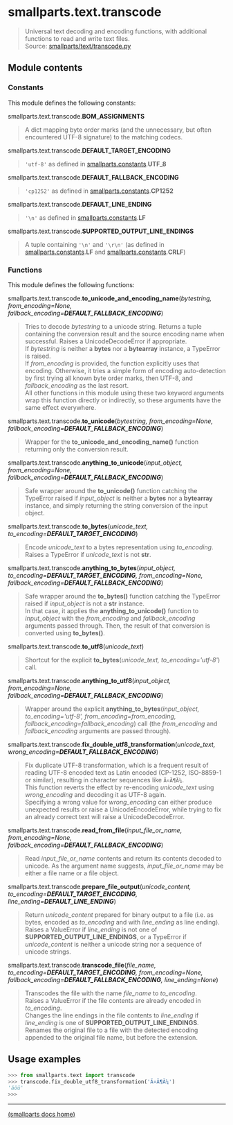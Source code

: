 # smallparts.text.transcode

> Universal text decoding and encoding functions,
> with additional functions to read and write text files.  
> Source: [smallparts/text/transcode.py](https://github.com/blackstream-x/smallparts/blob/master/smallparts/text/transcode.py)

## Module contents

### Constants

This module defines the following constants:

smallparts.text.transcode.**BOM_ASSIGNMENTS**

> A dict mapping byte order marks (and the unnecessary, but often encountered
> UTF-8 signature) to the matching codecs.

smallparts.text.transcode.**DEFAULT_TARGET_ENCODING**

> ```'utf-8'``` as defined in [smallparts.constants](smallparts.constants.md).**UTF_8**

smallparts.text.transcode.**DEFAULT_FALLBACK_ENCODING**

> ```'cp1252'``` as defined in [smallparts.constants](smallparts.constants.md).**CP1252**

smallparts.text.transcode.**DEFAULT_LINE_ENDING**

> ```'\n'``` as defined in [smallparts.constants](smallparts.constants.md).**LF**

smallparts.text.transcode.**SUPPORTED_OUTPUT_LINE_ENDINGS**

> A tuple containing ```'\n'``` and ```'\r\n'``` (as defined in
> [smallparts.constants](smallparts.constants.md).**LF** and
> [smallparts.constants](smallparts.constants.md).**CRLF**)

### Functions

This module defines the following functions:

smallparts.text.transcode.**to_unicode_and_encoding_name**(*bytestring, from_encoding=None, fallback_encoding=**DEFAULT_FALLBACK_ENCODING***)

> Tries to decode *bytestring* to a unicode string.
> Returns a tuple containing the conversion result and the source encoding name
> when successful. Raises a UnicodeDecodeError if appropriate.  
> If *bytestring* is neither a **bytes** nor a **bytearray** instance,
> a TypeError is raised.  
> If *from_encoding* is provided, the function explicitly uses that encoding.
> Otherwise, it tries a simple form of encoding auto-detection by first trying
> all known byte order marks, then UTF-8, and *fallback_encoding* as the last resort.  
> All other functions in this module using these two keyword arguments
> wrap this function directly or indirectly,
> so these arguments have the same effect everywhere.

smallparts.text.transcode.**to_unicode**(*bytestring, from_encoding=None, fallback_encoding=**DEFAULT_FALLBACK_ENCODING***)

> Wrapper for the **to_unicode_and_encoding_name()** function returning only
> the conversion result.

smallparts.text.transcode.**anything_to_unicode**(*input_object, from_encoding=None, fallback_encoding=**DEFAULT_FALLBACK_ENCODING***)

> Safe wrapper around the **to_unicode()** function catching the TypeError
> raised if *input_object* is neither a **bytes** nor a **bytearray** instance,
> and simply returning the string conversion of the input object.

smallparts.text.transcode.**to_bytes**(*unicode_text, to_encoding=**DEFAULT_TARGET_ENCODING***)

> Encode *unicode_text* to a bytes representation using *to_encoding*.
> Raises a TypeError if *unicode_text* is not **str**.  

smallparts.text.transcode.**anything_to_bytes**(*input_object, to_encoding=**DEFAULT_TARGET_ENCODING**, from_encoding=None, fallback_encoding=**DEFAULT_FALLBACK_ENCODING***)

> Safe wrapper around the **to_bytes()** function catching the TypeError
> raised if *input_object* is not a **str** instance.  
> In that case, it applies the **anything_to_unicode()** function
> to *input_object* with the *from_encoding* and *fallback_encoding* arguments passed through.
> Then, the result of that conversion is converted using **to_bytes()**.

smallparts.text.transcode.**to_utf8**(*unicode_text*)

> Shortcut for the explicit **to_bytes**(*unicode_text, to_encoding='utf-8'*)
> call.

smallparts.text.transcode.**anything_to_utf8**(*input_object, from_encoding=None, fallback_encoding=**DEFAULT_FALLBACK_ENCODING***)

> Wrapper around the explicit
> **anything_to_bytes**(*input_object, to_encoding='utf-8', from_encoding=from_encoding, fallback_encoding=fallback_encoding*)
> call (the *from_encoding* and *fallback_encoding* arguments are passed through).

smallparts.text.transcode.**fix_double_utf8_transformation**(*unicode_text, wrong_encoding=**DEFAULT_FALLBACK_ENCODING***)

> Fix duplicate UTF-8 transformation, which is a frequent result of reading
> UTF-8 encoded text as Latin encoded (CP-1252, ISO-8859-1 or similar),
> resulting in character sequences like ```Ã¤Ã¶Ã¼```.  
> This function reverts the effect by re-encoding *unicode_text* using
> *wrong_encoding* and decoding it as UTF-8 again.  
> Specifying a wrong value for *wrong_encoding* can either produce unexpected
> results or raise a UnicodeEncodeError, while trying to fix an already
> correct text will raise a UnicodeDecodeError.

smallparts.text.transcode.**read_from_file**(*input_file_or_name, from_encoding=None, fallback_encoding=**DEFAULT_FALLBACK_ENCODING***)

> Read *input_file_or_name* contents and return its contents decoded to unicode.
> As the argument name suggests, *input_file_or_name* may be either a file name
> or a file object.

smallparts.text.transcode.**prepare_file_output**(*unicode_content, to_encoding=**DEFAULT_TARGET_ENCODING**, line_ending=**DEFAULT_LINE_ENDING***)

> Return *unicode_content* prepared for binary output to a file
> (i.e. as bytes, encoded as *to_encoding* and with *line_ending* as line ending).  
> Raises a ValueError if *line_ending* is not one of **SUPPORTED_OUTPUT_LINE_ENDINGS**,
> or a TypeError if *unicode_content* is neither a unicode string
> nor a sequence of unicode strings.

smallparts.text.transcode.**transcode_file**(*file_name, to_encoding=**DEFAULT_TARGET_ENCODING**, from_encoding=None, fallback_encoding=**DEFAULT_FALLBACK_ENCODING**, line_ending=None*)

> Transcodes the file with the name *file_name* to *to_encoding*.  
> Raises a ValueError if the file contents are already encoded in *to_encoding*.  
> Changes the line endings in the file contents to *line_ending*
> if *line_ending* is one of **SUPPORTED_OUTPUT_LINE_ENDINGS**.  
> Renames the original file to a file with the detected encoding appended to
> the original file name, but before the extension.


## Usage examples

```python
>>> from smallparts.text import transcode
>>> transcode.fix_double_utf8_transformation('Ã¤Ã¶Ã¼')
'äöü'
>>> 
```

----
[(smallparts docs home)](./)

